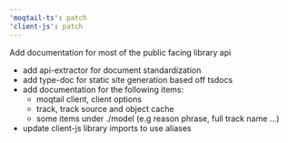 ```yaml
---
'moqtail-ts': patch
'client-js': patch
---
```


Add documentation for most of the public facing library api

- add api-extractor for document standardization
- add type-doc for static site generation based off tsdocs
- add documentation for the following items:
  - moqtail client, client options
  - track, track source and object cache
  - some items under ./model (e.g reason phrase, full track name ...)
- update client-js library imports to use aliases
